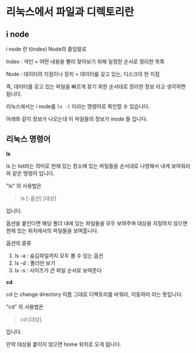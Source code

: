 # 리눅스에서 파일과 디렉토리란

## i node

i node 란 I(index) Node의 줄임말로

Index : 색인 = 어떤 내용을 빨리 찾아보기 위해 일정한 순서로 정리한 목록

Node : 데이터의 지점이나 장치 = 데이터를 갖고 있는, 디스크의 한 지점

즉, 데이터를 갖고 있는 파일을 빠르게 찾기 위한 순서대로 정리한 정보 라고 생각하면 됩니다.

리눅스에서는 i node를 `ls -l` 이라는 명령어로 확인할 수 있습니다.

아래와 같이 정보가 나오는데 이 파일들의 정보가 inode 들 입니다.

## 리눅스 명령어

**ls**

ls 는 list라는 의미로 현재 있는 장소에 있는 파일들을 순서대로 나영해서 내게 보여줘라 와 같은 명령어 입니다.

"ls" 의 사용법은

> ls [-옵션] [대상]

입니다.

옵션을 붙인다면 해당 폴더 내에 있는 파일들을 모두 보여주며 대상을 지정하지 않으면 현재 있는 위치에서의 파일들을 보여줍니다.

옵션의 종류

1. ls -a : 숨김파일까지 모두 볼 수 있는 옵션
2. ls -d : 폴더만 보기
3. ls -s : 사이즈가 큰 파일 순서로 보여준다

**cd**

cd 는 change directory 이름 그대로 디렉토리를 바꿔라, 이동하라 라는 뜻입니다.

"cd" 의 사용법은

> cd [대상]

입니다.

만약 대상을 붙이지 않으면 home 위치로 오게 됩니다.

